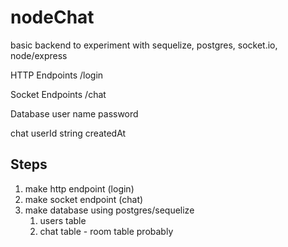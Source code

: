 # nodeChat
basic backend to experiment with sequelize, postgres, socket.io, node/express


HTTP Endpoints
/login


Socket Endpoints
/chat


Database
user
  name password

chat
  userId string createdAt

## Steps

1. make http endpoint (login)
2. make socket endpoint (chat)
3. make database using postgres/sequelize
   1. users table
   2. chat table - room table probably
